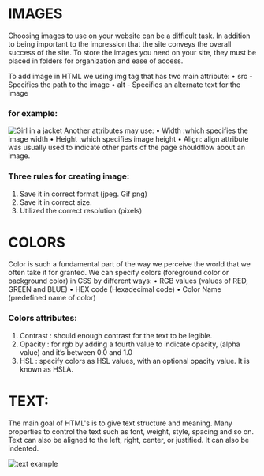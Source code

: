 
# IMAGES
Choosing images to use on your website can be a difficult task. In addition to being important to the impression that the site conveys the overall success of the site. To store the images you need on your site, they must be placed in folders for organization and ease of access.

 To add image in HTML we using img tag that has two main attribute:
•	src - Specifies the path to the image
•	alt - Specifies an alternate text for the image
### for example:
<img src="img_girl.jpg" alt="Girl in a jacket">
Another attributes  may use:
•	Width :which specifies the image width
•	Height :which specifies image height
•	Align: align attribute was usually used to indicate other parts of the page shouldflow about an image.

### Three rules for creating image:
1.	Save it in correct format (jpeg.  Gif   png)
2.	Save it in correct size.
3.	Utilized the correct resolution (pixels)


# COLORS
Color is such a fundamental part of the way we perceive the world that we often take it for granted. We can specify colors (foreground color or background color) in CSS  by different ways:
•	RGB values (values of  RED, GREEN and BLUE)
•	HEX code (Hexadecimal code)
•	Color Name (predefined name of color)

### Colors attributes:
1.	Contrast : should enough contrast for the text to be legible.
2.	Opacity : for rgb by adding a fourth value to indicate opacity, (alpha value) and it’s between 0.0 and 1.0
3.	HSL : specify colors as HSL values, with an optional opacity value. It is known as HSLA.

# TEXT:
The main goal of  HTML's is to give text structure and meaning.  Many properties to control the text such as font, weight, style, spacing and so on. Text can also be aligned to the left, right, center, or justified. It can also be indented.

![text example](https://www.lifewire.com/thmb/4g6a0lxI8kt-k69Zq8yMmhwYlwQ=/768x0/filters:no_upscale():max_bytes(150000):strip_icc():format(webp)/css-example-59b800d1d963ac00118f455e.jpg)